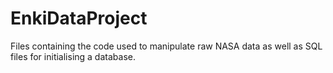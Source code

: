 # EnkiDataProject
 Files containing the code used to manipulate raw NASA data as well as SQL files for initialising a database.
